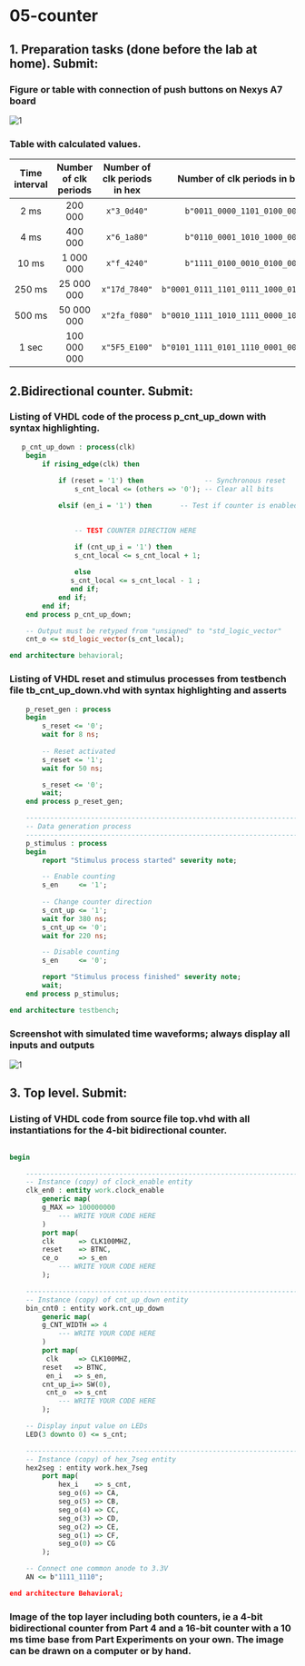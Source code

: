 # 05-counter
## 1. Preparation tasks (done before the lab at home). Submit:
### Figure or table with connection of push buttons on Nexys A7 board
![1](images/schema1.PNG)
### Table with calculated values.
   | **Time interval** | **Number of clk periods** | **Number of clk periods in hex** | **Number of clk periods in binary** |
   | :-: | :-: | :-: | :-: |
   | 2&nbsp;ms | 200 000 | `x"3_0d40"` | `b"0011_0000_1101_0100_0000"` |
   | 4&nbsp;ms | 400 000 | `x"6_1a80"` | `b"0110_0001_1010_1000_0000"` |
   | 10&nbsp;ms | 1 000 000 | `x"f_4240"` | `b"1111_0100_0010_0100_0000"` |
   | 250&nbsp;ms | 25 000 000 | `x"17d_7840"` | `b"0001_0111_1101_0111_1000_0100_0000"` |
   | 500&nbsp;ms | 50 000 000 | `x"2fa_f080"` | `b"0010_1111_1010_1111_0000_1000_0000"` |
   | 1&nbsp;sec | 100 000 000 | `x"5F5_E100"` | `b"0101_1111_0101_1110_0001_0000_0000"` |
## 2.Bidirectional counter. Submit:
### Listing of VHDL code of the process p_cnt_up_down with syntax highlighting.
```vhdl
   p_cnt_up_down : process(clk)
    begin
        if rising_edge(clk) then
        
            if (reset = '1') then               -- Synchronous reset
                s_cnt_local <= (others => '0'); -- Clear all bits

            elsif (en_i = '1') then       -- Test if counter is enabled

        
                -- TEST COUNTER DIRECTION HERE

                if (cnt_up_i = '1') then
                s_cnt_local <= s_cnt_local + 1;
                
                else
               s_cnt_local <= s_cnt_local - 1 ;
               end if;
            end if;
        end if;
    end process p_cnt_up_down;

    -- Output must be retyped from "unsigned" to "std_logic_vector"
    cnt_o <= std_logic_vector(s_cnt_local);

end architecture behavioral;
```
### Listing of VHDL reset and stimulus processes from testbench file tb_cnt_up_down.vhd with syntax highlighting and asserts
```vhdl
    p_reset_gen : process
    begin
        s_reset <= '0';
        wait for 8 ns;
        
        -- Reset activated
        s_reset <= '1';
        wait for 50 ns;

        s_reset <= '0';
        wait;
    end process p_reset_gen;

    --------------------------------------------------------------------
    -- Data generation process
    --------------------------------------------------------------------
    p_stimulus : process
    begin
        report "Stimulus process started" severity note;

        -- Enable counting
        s_en     <= '1';
        
        -- Change counter direction
        s_cnt_up <= '1';
        wait for 380 ns;
        s_cnt_up <= '0';
        wait for 220 ns;

        -- Disable counting
        s_en     <= '0';

        report "Stimulus process finished" severity note;
        wait;
    end process p_stimulus;

end architecture testbench;
```
### Screenshot with simulated time waveforms; always display all inputs and outputs
![1](images/simulace.PNG)
## 3. Top level. Submit:
### Listing of VHDL code from source file top.vhd with all instantiations for the 4-bit bidirectional counter.
```vhdl

begin

    --------------------------------------------------------------------
    -- Instance (copy) of clock_enable entity
    clk_en0 : entity work.clock_enable
        generic map(
        g_MAX => 100000000
            --- WRITE YOUR CODE HERE
        )
        port map(
        clk      => CLK100MHZ,
        reset    => BTNC,
        ce_o     => s_en
            --- WRITE YOUR CODE HERE
        );

    --------------------------------------------------------------------
    -- Instance (copy) of cnt_up_down entity
    bin_cnt0 : entity work.cnt_up_down
        generic map(
        g_CNT_WIDTH => 4
            --- WRITE YOUR CODE HERE
        )
        port map(
         clk     => CLK100MHZ,
        reset   => BTNC,
         en_i   => s_en,
        cnt_up_i=> SW(0),
         cnt_o  => s_cnt
            --- WRITE YOUR CODE HERE
        );

    -- Display input value on LEDs
    LED(3 downto 0) <= s_cnt;

    --------------------------------------------------------------------
    -- Instance (copy) of hex_7seg entity
    hex2seg : entity work.hex_7seg
        port map(
            hex_i    => s_cnt,
            seg_o(6) => CA,
            seg_o(5) => CB,
            seg_o(4) => CC,
            seg_o(3) => CD,
            seg_o(2) => CE,
            seg_o(1) => CF,
            seg_o(0) => CG
        );

    -- Connect one common anode to 3.3V
    AN <= b"1111_1110";

end architecture Behavioral;

```
### Image of the top layer including both counters, ie a 4-bit bidirectional counter from Part 4 and a 16-bit counter with a 10 ms time base from Part Experiments on your own. The image can be drawn on a computer or by hand.

